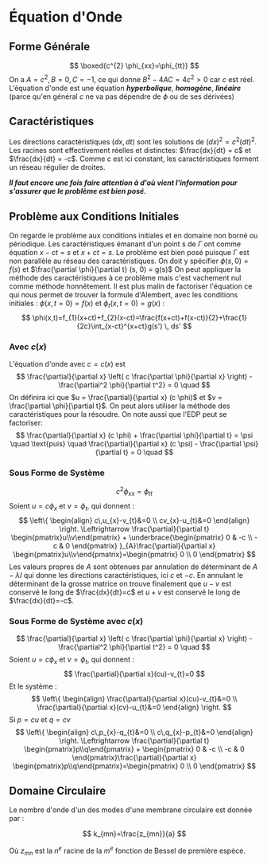 # Équation d'Onde

## Forme Générale

$$
\boxed{c^{2} \phi_{xx}=\phi_{tt}}
$$
On a $A=c^{2}, B=0,C=-1$, ce qui donne $B^{2}-4AC=4c^{2}>0$ car $c$ est réel. L'équation d'onde est une équation ***hyperbolique***, ***homogène***, ***linéaire*** (parce qu'en général $c$ ne va pas dépendre de $\phi$ ou de ses dérivées)

## Caractéristiques

Les directions caractéristiques $(dx, dt)$ sont les solutions de $(dx)^2 = c^2 (dt)^2$. Les racines sont effectivement réelles et distinctes: $\frac{dx}{dt} = c$ et $\frac{dx}{dt} = -c$. Comme c est ici constant, les caractéristiques forment un réseau régulier de droites.

***Il faut encore une fois faire attention à d'où vient l'information pour s'assurer que le problème est bien posé.***
## Problème aux Conditions Initiales

On regarde le problème aux conditions initiales et en domaine non borné ou périodique. Les caractéristiques émanant d'un point s de $\Gamma$ ont comme équation $x - ct = s$ et $x + ct = s$. Le problème est bien posé puisque $\Gamma$ est non parallèle au réseau des caractéristiques. On doit y spécifier $\phi(s, 0) = f(s)$ et $\frac{\partial \phi}{\partial t} (s, 0) = g(s)$
On peut appliquer la méthode des caractéristiques à ce problème mais c'est vachement nul comme méthode honnêtement.
Il est plus malin de factoriser l'équation ce qui nous permet de trouver la formule d'Alembert, avec les conditions initiales : $\phi(x,t=0)=f(x)$ et $\phi_{t}(x,t=0)=g(x)$ :$$
\phi(x,t)=f_{1}(x+ct)+f_{2}(x-ct)=\frac{f(x+ct)+f(x-ct)}{2}+\frac{1}{2c}\int_{x-ct}^{x+ct}g(s') \, ds' 
$$
### Avec $c(x)$
L'équation d'onde avec $c = c(x)$ est
$$
\frac{\partial}{\partial x} \left( c \frac{\partial \phi}{\partial x} \right) - \frac{\partial^2 \phi}{\partial t^2} = 0 \quad
$$
On définira ici que $u = \frac{\partial}{\partial x} (c \phi)$ et $v = \frac{\partial \phi}{\partial t}$. On peut alors utiliser la méthode des caractéristiques pour la résoudre.
On note aussi que l'EDP peut se factoriser:
$$
\frac{\partial}{\partial x} (c \phi) + \frac{\partial \phi}{\partial t} = \psi \quad \text{puis} \quad \frac{\partial}{\partial x} (c \psi) - \frac{\partial \psi}{\partial t} = 0 \quad
$$

### Sous Forme de Système

$$
c^{2} \phi_{xx}=\phi_{tt}
$$
Soient $u=c\phi_{x}$ et $v=\phi_{t}$, qui donnent :
$$
\left\{ \begin{align}
c\,u_{x}-v_{t}&=0 \\
cv_{x}-u_{t}&=0
\end{align} \right. \Leftrightarrow \frac{\partial}{\partial t} \begin{pmatrix}u\\v\end{pmatrix} + \underbrace{\begin{pmatrix}
0 & -c  \\
-c & 0 
\end{pmatrix} }_{A}\frac{\partial}{\partial x} \begin{pmatrix}u\\v\end{pmatrix}=\begin{pmatrix}
0 \\
0
\end{pmatrix}
$$
Les valeurs propres de $A$ sont obtenues par annulation de déterminant de $A-\lambda I$ qui donne les directions caractéristiques, ici $c$ et $-c$. En annulant le déterminant de la grosse matrice on trouve finalement que $u-v$ est conservé le long de $\frac{dx}{dt}=c$ et $u+v$ est conservé le long de $\frac{dx}{dt}=-c$.

### Sous Forme de Système avec $c(x)$

$$
\frac{\partial}{\partial x} \left( c \frac{\partial \phi}{\partial x} \right) - \frac{\partial^2 \phi}{\partial t^2} = 0 \quad 
$$
Soient $u=c\phi_{x}$ et $v=\phi_{t}$, qui donnent :
$$
\frac{\partial}{\partial x}(cu)-v_{t}=0
$$
Et le système :
$$
\left\{ \begin{align}
\frac{\partial}{\partial x}(cu)-v_{t}&=0 \\
\frac{\partial}{\partial x}(cv)-u_{t}&=0
\end{align} \right. 
$$
Si $p=cu$ et $q=cv$
$$
\left\{ \begin{align}
c\,p_{x}-q_{t}&=0 \\
c\,q_{x}-p_{t}&=0
\end{align} \right. \Leftrightarrow \frac{\partial}{\partial t} \begin{pmatrix}p\\q\end{pmatrix} + \begin{pmatrix}
0 & -c  \\
-c & 0 
\end{pmatrix}\frac{\partial}{\partial x} \begin{pmatrix}p\\q\end{pmatrix}=\begin{pmatrix}
0 \\
0
\end{pmatrix}
$$






## Domaine Circulaire

Le nombre d'onde d'un des modes d'une membrane circulaire est donnée par :

$$
k_{mn}=\frac{z_{mn}}{a}
$$

Où $z_{mn}$ est la $n^{e}$ racine de la $m^{e}$ fonction de Bessel de première espèce.